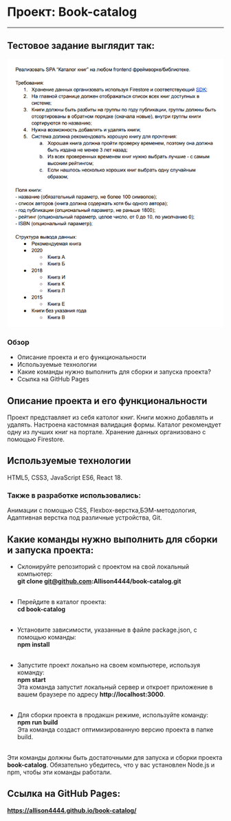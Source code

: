 # Проект: Book-catalog

---

## Тестовое задание выглядит так:

![Тестовое задание](./src/images/test-task.PNG)

### Обзор

- Описание проекта и его функциональности
- Используемые технологии
- Какие команды нужно выполнить для сборки и запуска проекта?
- Ссылка на GitHub Pages

## Описание проекта и его функциональности

Проект представляет из себя католог книг. Книги можно добавлять и удалять. Настроена кастомная валидация формы. Каталог рекомендует одну из лучших книг на портале. Хранение данных организовано с помощью Firestore.

## Используемые технологии

HTML5, CSS3, JavaScript ES6, React 18.

### Также в разработке использовались:

Анимации с помощью CSS, Flexbox-верстка,БЭМ-методология, Адаптивная верстка под различные устройства, Git.

## Какие команды нужно выполнить для сборки и запуска проекта:

- Склонируйте репозиторий с проектом на свой локальный компьютер:<br>**git clone git@github.com:Allison4444/book-catalog.git**<br><br>

- Перейдите в каталог проекта:<br>**cd book-catalog**<br><br>

- Установите зависимости, указанные в файле package.json, с помощью команды:<br>**npm install**<br><br>

- Запустите проект локально на своем компьютере, используя команду:<br>**npm start**<br>Эта команда запустит локальный сервер и откроет приложение в вашем браузере по адресу **http://localhost:3000**.<br><br>

- Для сборки проекта в продакшн режиме, используйте команду:<br>**npm run build**<br>Эта команда создаст оптимизированную версию проекта в папке build.<br><br>

Эти команды должны быть достаточными для запуска и сборки проекта **book-catalog**. Обязательно убедитесь, что у вас установлен Node.js и npm, чтобы эти команды работали.

## Ссылка на GitHub Pages:

**https://allison4444.github.io/book-catalog/**
